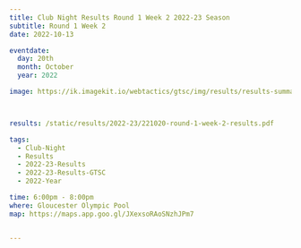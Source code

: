 ```yaml
---
title: Club Night Results Round 1 Week 2 2022-23 Season
subtitle: Round 1 Week 2
date: 2022-10-13

eventdate:
  day: 20th
  month: October
  year: 2022

image: https://ik.imagekit.io/webtactics/gtsc/img/results/results-summary-2.jpg



results: /static/results/2022-23/221020-round-1-week-2-results.pdf

tags:
  - Club-Night
  - Results
  - 2022-23-Results
  - 2022-23-Results-GTSC
  - 2022-Year

time: 6:00pm - 8:00pm
where: Gloucester Olympic Pool
map: https://maps.app.goo.gl/JXexsoRAoSNzhJPm7


---
```





